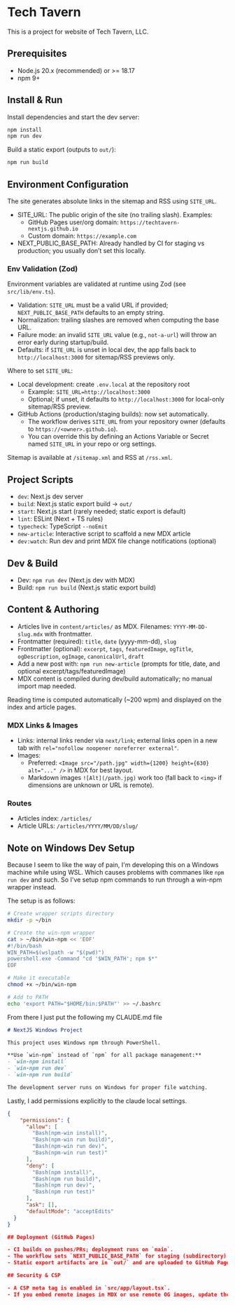 # Tech Tavern

This is a project for website of Tech Tavern, LLC.

## Prerequisites

- Node.js 20.x (recommended) or >= 18.17
- npm 9+

## Install & Run

Install dependencies and start the dev server:

```bash
npm install
npm run dev
```

Build a static export (outputs to `out/`):

```bash
npm run build
```

## Environment Configuration

The site generates absolute links in the sitemap and RSS using `SITE_URL`.

- SITE_URL: The public origin of the site (no trailing slash). Examples:
  - GitHub Pages user/org domain: `https://techtavern-nextjs.github.io`
  - Custom domain: `https://example.com`
- NEXT_PUBLIC_BASE_PATH: Already handled by CI for staging vs production; you usually don’t set this locally.

### Env Validation (Zod)

Environment variables are validated at runtime using Zod (see `src/lib/env.ts`).

- Validation: `SITE_URL` must be a valid URL if provided; `NEXT_PUBLIC_BASE_PATH` defaults to an empty string.
- Normalization: trailing slashes are removed when computing the base URL.
- Failure mode: an invalid `SITE_URL` value (e.g., `not-a-url`) will throw an error early during startup/build.
- Defaults: if `SITE_URL` is unset in local dev, the app falls back to `http://localhost:3000` for sitemap/RSS previews only.

Where to set `SITE_URL`:
- Local development: create `.env.local` at the repository root
  - Example: `SITE_URL=http://localhost:3000`
  - Optional; if unset, it defaults to `http://localhost:3000` for local-only sitemap/RSS preview.
- GitHub Actions (production/staging builds): now set automatically.
  - The workflow derives `SITE_URL` from your repository owner (defaults to `https://<owner>.github.io`).
  - You can override this by defining an Actions Variable or Secret named `SITE_URL` in your repo or org settings.

Sitemap is available at `/sitemap.xml` and RSS at `/rss.xml`.

## Project Scripts

- `dev`: Next.js dev server
- `build`: Next.js static export build → `out/`
- `start`: Next.js start (rarely needed; static export is default)
- `lint`: ESLint (Next + TS rules)
- `typecheck`: TypeScript `--noEmit`
- `new-article`: Interactive script to scaffold a new MDX article
- `dev:watch`: Run dev and print MDX file change notifications (optional)

## Dev & Build

- Dev: `npm run dev` (Next.js dev with MDX)
- Build: `npm run build` (Next.js static export build)

## Content & Authoring

- Articles live in `content/articles/` as MDX. Filenames: `YYYY-MM-DD-slug.mdx` with frontmatter.
- Frontmatter (required): `title`, `date` (yyyy-mm-dd), `slug`
- Frontmatter (optional): `excerpt`, `tags`, `featuredImage`, `ogTitle`, `ogDescription`, `ogImage`, `canonicalUrl`, `draft`
- Add a new post with: `npm run new-article` (prompts for title, date, and optional excerpt/tags/featuredImage)
- MDX content is compiled during dev/build automatically; no manual import map needed.

Reading time is computed automatically (~200 wpm) and displayed on the index and article pages.

### MDX Links & Images

- Links: internal links render via `next/link`; external links open in a new tab with `rel="nofollow noopener noreferrer external"`.
- Images:
  - Preferred: `<Image src="/path.jpg" width={1200} height={630} alt="..." />` in MDX for best layout.
  - Markdown images `![Alt](/path.jpg)` work too (fall back to `<img>` if dimensions are unknown or URL is remote).

### Routes

- Articles index: `/articles/`
- Article URLs: `/articles/YYYY/MM/DD/slug/`

## Note on Windows Dev Setup

Because I seem to like the way of pain, I'm developing this on a Windows machine while using WSL.
Which causes problems with commanes like `npm run dev` and such.  So I've setup npm commands to
run through a win-npm wrapper instead.

The setup is as follows:

```bash
# Create wrapper scripts directory
mkdir -p ~/bin

# Create the win-npm wrapper
cat > ~/bin/win-npm << 'EOF'
#!/bin/bash
WIN_PATH=$(wslpath -w "$(pwd)")
powershell.exe -Command "cd '$WIN_PATH'; npm $*"
EOF

# Make it executable
chmod +x ~/bin/win-npm

# Add to PATH
echo 'export PATH="$HOME/bin:$PATH"' >> ~/.bashrc
```

From there I just put the following my CLAUDE.md file

```markdown
# NextJS Windows Project

This project uses Windows npm through PowerShell. 

**Use `win-npm` instead of `npm` for all package management:**
- `win-npm install`
- `win-npm run dev` 
- `win-npm run build`

The development server runs on Windows for proper file watching.
```

Lastly, I add permissions explicitly to the claude local settings.

```json
{
    "permissions": {
      "allow": [
        "Bash(npm-win install)",
        "Bash(npm-win run build)",
        "Bash(npm-win run dev)",
        "Bash(npm-win run test)"
      ],
      "deny": [
        "Bash(npm install)",
        "Bash(npm run build)",
        "Bash(npm run dev)",
        "Bash(npm run test)"
      ],
      "ask": [],
      "defaultMode": "acceptEdits"
  }
}

## Deployment (GitHub Pages)

- CI builds on pushes/PRs; deployment runs on `main`.
- The workflow sets `NEXT_PUBLIC_BASE_PATH` for staging (subdirectory) vs production (root) and derives `SITE_URL` automatically. You can override `SITE_URL` via an Actions Variable/Secret.
- Static export artifacts are in `out/` and are uploaded to GitHub Pages by the workflow.

## Security & CSP

- A CSP meta tag is enabled in `src/app/layout.tsx`.
- If you embed remote images in MDX or use remote OG images, update the policy to include `img-src 'self' data: https:` or specify an allowlist of domains.
```
